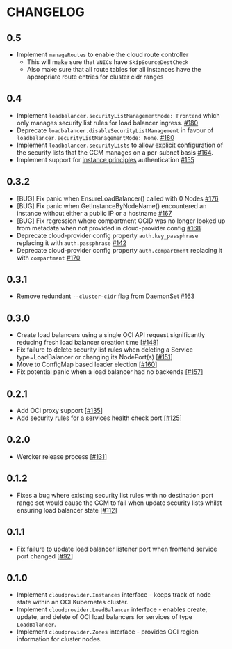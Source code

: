 # CHANGELOG

## 0.5

 * Implement `manageRoutes` to enable the cloud route controller
   - This will make sure that `VNIC`s have `SkipSourceDestCheck`
   - Also make sure that all route tables for all instances have the
       appropriate route entries for cluster cidr ranges

## 0.4

 * Implement `loadbalancer.securityListManagementMode: Frontend` which only
   manages security list rules for load balancer ingress. [#180][16]
 * Deprecate `loadbalancer.disableSecurityListManagement` in favour of
   `loadbalancer.securityListManagementMode: None`. [#180][16]
 * Implement `loadbalancer.securityLists` to allow explicit configuration of the
   security lists that the CCM manages on a per-subnet basis [#164][17].
 * Implement support for [instance principles][19] authentication [#155][18]

## 0.3.2

 * [BUG] Fix panic when EnsureLoadBalancer() called with 0 Nodes [#176][11]
 * [BUG] Fix panic when GetInstanceByNodeName() encountered an instance without
   either a public IP or a hostname [#167][14]
 * [BUG] Fix regression where compartment OCID was no longer looked up from
   metadata when not provided in cloud-provider config [#168][15]
 * Deprecate cloud-provider config property `auth.key_passphrase` replacing it
   with `auth.passphrase` [#142][12]
 * Deprecate cloud-provider config property `auth.compartment` replacing it
   with `compartment` [#170][13]

## 0.3.1

 * Remove redundant `--cluster-cidr` flag from DaemonSet [#163][10]

## 0.3.0

 * Create load balancers using a single OCI API request significantly reducing fresh load balancer creation time [[#148][6]]
 * Fix failure to delete security list rules when deleting a Service type=LoadBalancer or changing its NodePort(s) [[#151][7]]
 * Move to ConfigMap based leader election [[#160][8]]
 * Fix potential panic when a load balancer had no backends [[#157][9]]

## 0.2.1

 * Add OCI proxy support [[#135][5]]
 * Add security rules for a services health check port [[#125][4]]

## 0.2.0

 * Wercker release process [[#131][3]]

## 0.1.2

 * Fixes a bug where existing security list rules with no destination port range
   set would cause the CCM to fail when update security lists whilst ensuring
   load balancer state [[#112][2]]

## 0.1.1

 * Fix failure to update load balancer listener port when frontend service port changed [[#92][1]]

## 0.1.0

 * Implement `cloudprovider.Instances` interface - keeps track of node state within an OCI Kubernetes cluster.
 * Implement `cloudprovider.LoadBalancer` interface - enables create, update, and delete of OCI load balancers for services of type `LoadBalancer`.
 * Implement `cloudprovider.Zones` interface - provides OCI region information for cluster nodes.

[1]: https://github.com/oracle/oci-cloud-controller-manager/issues/92
[2]: https://github.com/oracle/oci-cloud-controller-manager/issues/112
[3]: https://github.com/oracle/oci-cloud-controller-manager/issues/131
[4]: https://github.com/oracle/oci-cloud-controller-manager/issues/125
[5]: https://github.com/oracle/oci-cloud-controller-manager/issues/135
[6]: https://github.com/oracle/oci-cloud-controller-manager/issues/148
[7]: https://github.com/oracle/oci-cloud-controller-manager/issues/151
[8]: https://github.com/oracle/oci-cloud-controller-manager/issues/160
[9]: https://github.com/oracle/oci-cloud-controller-manager/issues/157
[10]: https://github.com/oracle/oci-cloud-controller-manager/issues/163
[11]: https://github.com/oracle/oci-cloud-controller-manager/issues/176
[12]: https://github.com/oracle/oci-cloud-controller-manager/issues/142
[13]: https://github.com/oracle/oci-cloud-controller-manager/issues/170
[14]: https://github.com/oracle/oci-cloud-controller-manager/issues/167
[15]: https://github.com/oracle/oci-cloud-controller-manager/issues/168
[16]: https://github.com/oracle/oci-cloud-controller-manager/issues/180
[17]: https://github.com/oracle/oci-cloud-controller-manager/issues/164
[18]: https://github.com/oracle/oci-cloud-controller-manager/issues/155
[19]: https://docs.us-phoenix-1.oraclecloud.com/Content/Identity/Tasks/callingservicesfrominstances.htm
